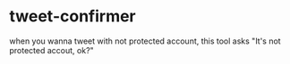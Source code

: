 # tweet-confirmer
when you wanna tweet with not protected account, this tool asks "It's not protected accout, ok?"
